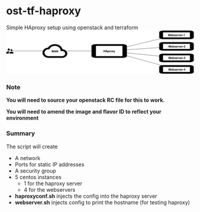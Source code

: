 # ost-tf-haproxy
Simple HAproxy setup using openstack and terraform
![logical diagram](images/ostack-tf-haproxy.png)
### Note
**You will need to source your openstack RC file for this to work.**

**You will need to amend the image and flavor ID to reflect your environment**

### Summary
The script will create
- A network
- Ports for static IP addresses
- A security group 
- 5 centos instances
  - 1 for the haproxy server
  - 4 for the webservers
- **haproxyconf.sh** injects the config into the haproxy server
- **webserver.sh** injects config to print the hostname (for testing haproxy)
